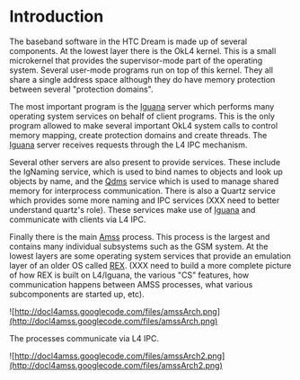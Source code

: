 # Introduction #

The baseband software in the HTC Dream is made
up of several components.  At the lowest layer there
is the OkL4 kernel. This is a small microkernel that
provides the supervisor-mode part of the operating
system.  Several user-mode programs run on top of
this kernel. They all share a single address space
although they do have memory protection between
several "protection domains".

The most important
program is the [Iguana](Iguana.md) server which performs many
operating system services on behalf of client programs.
This is the only program allowed to make several important
OkL4 system calls to control memory mapping, create
protection domains and create threads.  The [Iguana](Iguana.md)
server receives requests through the L4 IPC mechanism.

Several other servers are also present to provide services.
These include the IgNaming service, which is used to
bind names to objects and look up objects by name, and
the [Qdms](Qdms.md) service which is used to manage shared memory
for interprocess communication.  There is also a Quartz
service which provides some more naming and IPC services
(XXX need to better understand quartz's role).  These
services make use of [Iguana](Iguana.md) and communicate with clients
via L4 IPC.

Finally there is the main [Amss](Amss.md) process.  This process
is the largest and contains many individual subsystems
such as the GSM system.  At the lowest layers are some
operating system services that provide an emulation
layer of an older OS called [REX](REX.md).  (XXX need to build
a more complete picture of how REX is built on L4/Iguana,
the various "CS" features,  how communication happens
between AMSS processes, what various subcomponents are
started up, etc).


![http://docl4amss.googlecode.com/files/amssArch.png](http://docl4amss.googlecode.com/files/amssArch.png)

The processes communicate via L4 IPC.

![http://docl4amss.googlecode.com/files/amssArch2.png](http://docl4amss.googlecode.com/files/amssArch2.png)